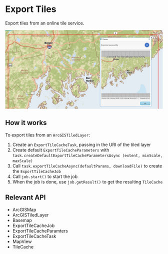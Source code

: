 # Export Tiles

Export tiles from an online tile service.

![](ExportTiles.png)

## How it works

To export tiles from an `ArcGISTiledLayer`:

  1. Create an `ExportTileCacheTask`, passing in the URI of the tiled layer
  2. Create default `ExportTileCacheParameters` with `task.createDefaultExportTileCacheParametersAsync
  (extent, minScale, maxScale)`
  3. Call `task.exportTileCacheAsync(defaultParams, downloadFile)` to create the 
  `ExportTileCacheJob`
  4. Call `job.start()` to start the job
  5. When the job is done, use `job.getResult()` to get the resulting `TileCache`


## Relevant API


*   ArcGISMap
*   ArcGISTiledLayer
*   Basemap
*   ExportTileCacheJob
*   ExportTileCacheParamters
*   ExportTileCacheTask
*   MapView
*   TileCache

